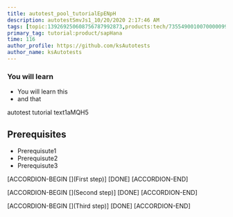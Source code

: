 ```yaml
---
title: autotest_pool_tutorialEpENpH
description: autotestSmvJs1_10/20/2020 2:17:46 AM
tags: [topic:139269250608756787992873,products:tech/73554900100700000996,tutorial:experience/advanced]
primary_tag: tutorial:product/sapHana
time: 116
author_profile: https://github.com/ksAutotests
author_name: ksAutotests
---
```

### You will learn
- You will learn this
- and that

autotest tutorial text1aMQH5

## Prerequisites
- Prerequisute1
- Prerequisute2
- Prerequisute3

[ACCORDION-BEGIN [](First step)]
[DONE]
[ACCORDION-END]

[ACCORDION-BEGIN [](Second step)]
[DONE]
[ACCORDION-END]

[ACCORDION-BEGIN [](Third step)]
[DONE]
[ACCORDION-END]

